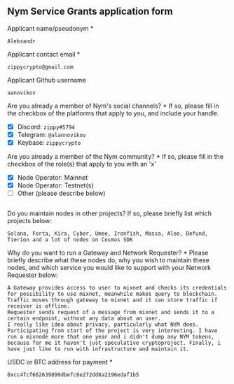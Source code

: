 Nym Service Grants application form 
------------------------------------

Applicant name/pseudonym *
```
Aleksandr
```

Applicant contact email *
```
zippycrypto@gmail.com
```

Applicant Github username
```
aanovikov
```

Are you already a member of Nym's social channels? * 
If so, please fill in the checkbox of the platforms that apply to you, and include your handle. 
- [x] Discord: `zippy#5794`
- [x] Telegram: `@alannovikov`
- [x] Keybase: `zippycrypto`

Are you already a member of the Nym community? * 
If so, please fill in the checkbox of the role(s) that apply to you with an 'x' 
- [x] Node Operator: Mainnet 
- [x] Node Operator: Testnet(s)
- [ ] Other (please describe below)
```
```

Do you maintain nodes in other projects? 
If so, please briefly list which projects below: 
```
Solana, Forta, Kira, Cyber, Umee, Ironfish, Massa, Aleo, Defund, Tierion and a lot of nodes on Cosmos SDK
```

Why do you want to run a Gateway and Network Requester? * 
Please briefly describe what these nodes do, why you wish to maintain these nodes, and which service you would like to support with your Network Requester below: 
```
A Gateway provides access to user to mixnet and checks its credentials for possibility to use mixnet, meanwhile makes query to blockchain. Traffic moves through gateway to mixnet and it can store traffic if receiver is offline.
Requester sends request of a message from mixnet and sends it to a certain endpoint, without any data about an user.
I really like idea about privacy, particularly what NYM does. Participating from start of the project is very interesting. I have run a mixnode more that one year and i didn't dump any NYM tokens, because for me it haven't just speculative cryptoproject. Finally, i have just like to run with infrastructure and maintain it.
```

USDC or BTC address for payment * 
```
0xcc4fcf662639899dbefc0e272dd8a2196edaf1b5
```
